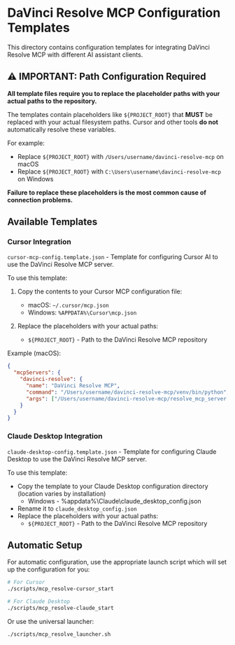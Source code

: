 # DaVinci Resolve MCP Configuration Templates

This directory contains configuration templates for integrating DaVinci Resolve MCP with different AI assistant clients.

## ⚠️ IMPORTANT: Path Configuration Required

**All template files require you to replace the placeholder paths with your actual paths to the repository.**

The templates contain placeholders like `${PROJECT_ROOT}` that **MUST** be replaced with your actual filesystem paths. Cursor and other tools **do not** automatically resolve these variables.

For example:
- Replace `${PROJECT_ROOT}` with `/Users/username/davinci-resolve-mcp` on macOS
- Replace `${PROJECT_ROOT}` with `C:\Users\username\davinci-resolve-mcp` on Windows

**Failure to replace these placeholders is the most common cause of connection problems.**

## Available Templates

### Cursor Integration

`cursor-mcp-config.template.json` - Template for configuring Cursor AI to use the DaVinci Resolve MCP server.

To use this template:

1. Copy the contents to your Cursor MCP configuration file:
   - macOS: `~/.cursor/mcp.json`
   - Windows: `%APPDATA%\Cursor\mcp.json`

2. Replace the placeholders with your actual paths:
   - `${PROJECT_ROOT}` - Path to the DaVinci Resolve MCP repository

Example (macOS):
```json
{
  "mcpServers": {
    "davinci-resolve": {
      "name": "DaVinci Resolve MCP",
      "command": "/Users/username/davinci-resolve-mcp/venv/bin/python",
      "args": ["/Users/username/davinci-resolve-mcp/resolve_mcp_server.py"]
    }
  }
}
```

### Claude Desktop Integration

`claude-desktop-config.template.json` - Template for configuring Claude Desktop to use the DaVinci Resolve MCP server.

To use this template:

- Copy the template to your Claude Desktop configuration directory (location varies by installation)
  - Windows - %appdata%\Claude\claude_desktop_config.json
- Rename it to `claude_desktop_config.json`
- Replace the placeholders with your actual paths:
   - `${PROJECT_ROOT}` - Path to the DaVinci Resolve MCP repository

## Automatic Setup

For automatic configuration, use the appropriate launch script which will set up the configuration for you:

```bash
# For Cursor
./scripts/mcp_resolve-cursor_start

# For Claude Desktop
./scripts/mcp_resolve-claude_start
```

Or use the universal launcher:

```bash
./scripts/mcp_resolve_launcher.sh 